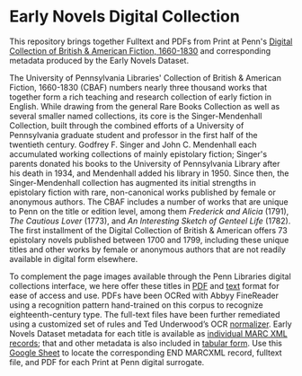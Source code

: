 # Early Novels Digital Collection
This repository brings together Fulltext and PDFs from Print at Penn's [Digital Collection of British & American Fiction, 1660-1830](http://dla.library.upenn.edu/dla/print/index.html) and corresponding metadata produced by the Early Novels Dataset.


The University of Pennsylvania Libraries' Collection of British & American Fiction, 1660-1830 (CBAF) numbers nearly three thousand works that together form a rich teaching and research collection of early fiction in English. While drawing from the general Rare Books Collection as well as several smaller named collections, its core is the Singer-Mendenhall Collection, built through the combined efforts of a University of Pennsylvania graduate student and professor in the first half of the twentieth century. Godfrey F. Singer and John C. Mendenhall each accumulated working collections of mainly epistolary fiction; Singer's parents donated his books to the University of Pennsylvania Library after his death in 1934, and Mendenhall added his library in 1950. Since then, the Singer-Mendenhall collection has augmented its initial strengths in epistolary fiction with rare, non-canonical works published by female or anonymous authors. The CBAF includes a number of works that are unique to Penn on the title or edition level, among them *Frederick and Alicia* (1791), *The Cautious Lover* (1773), and *An Interesting Sketch of Genteel Life* (1782). The first installment of the Digital Collection of British & American offers 73 epistolary novels published between 1700 and 1799, including these unique titles and other works by female or anonymous authors that are not readily available in digital form elsewhere.


To complement the page images available through the Penn Libraries digital collections interface, we here offer these titles in [PDF](<https://upenn.box.com/s/t9su0mz1qtv5qtm4s3hhfjjthvk485pg>) and [text](<https://github.com/earlynovels/digital-collection/tree/master/PaP-END-fulltexts>) format for ease of access and use. PDFs have been OCRed with Abbyy FineReader using a recognition pattern hand-trained on this corpus to recognize eighteenth-century type. The full-text files have been further remediated using a customized set of rules and Ted Underwood’s OCR [normalizer](<https://tedunderwood.com/2013/12/10/a-half-decent-ocr-normalizer-for-english-texts-after-1700>).
Early Novels Dataset metadata for each title is available as [individual MARC XML records](<https://github.com/earlynovels/digital-collection/tree/master/PaP-END-xml-records>); that and other metadata is also included in [tabular form](<https://github.com/earlynovels/digital-collection/blob/master/PaP-metadata-refined.csv>). Use this [Google Sheet](<https://docs.google.com/spreadsheets/d/1_jjRukUJSpJ3IKLzbkdyWdbfEE6ayzdYgD0KuEb5lBE/edit?usp=sharing>) to locate the corresponding END MARCXML record, fulltext file, and PDF for each Print at Penn digital surrogate.
